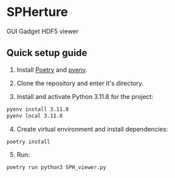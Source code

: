# SPHerture
 GUI Gadget HDF5 viewer

## Quick setup guide

1. Install [Poetry](https://python-poetry.org/) and [pyenv](https://github.com/pyenv/pyenv).

2. Clone the repository and enter it's directory.

3. Install and activate Python 3.11.8 for the project:

```bash
pyenv install 3.11.8
pyenv local 3.11.8
```

4. Create virtual environment and install dependencies:

```bash
poetry install
```

5. Run:

```bash
poetry run python3 SPH_viewer.py
```
